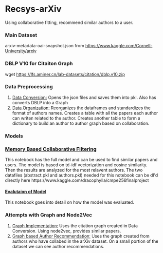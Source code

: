 # Recsys-arXiv
Using collaborative fitting, recommend similar authors to a user.

### Main Dataset
arxiv-metadata-oai-snapshot.json from https://www.kaggle.com/Cornell-University/arxiv

### DBLP V10 for Citaiton Graph
wget https://lfs.aminer.cn/lab-datasets/citation/dblp.v10.zip

### Data Preprocessing

<ol>
  <li><a href="Data_Conversion.ipynb">Data Conversion:</a> Opens the json files and saves them into pkl. Also has converts DBLP into a Graph</li>
  <li><a href="Data%20Organization.ipynb">Data Organization:</a> Reorganizes the dataframes and standardizes the format of authors names. Creates a table with all the papers each author can writen related to the author. Creates another table to form a dictionary to build an author to author graph based on collaboration.</li>
</ol>

### Models
<h3><a href="Memory Based Collaborative Filtering.ipynb">Memory Based Collaborative Filtering </a></h3>
This notebook has the full model and can be used to find similar papers and users. The model is based on td-idf vectorization and cosine similarity. Then the results are analyzed for the most relavent authors. The two datafiles (abstract.pkl and authors.pkl) needed for this notebook can be dl'd directly here https://www.kaggle.com/dracophylla/cmpe256finalproject

<h4><a href="Memory Based Collaborative Filtering with Evaluation.ipynb">Evalutaion of Model</a></h4>
This notebook goes into detail on how the model was evaluated.

### Attempts with Graph and Node2Vec
<ol>
  <li><a href="Graph Implementation.ipynb">Graph Implementation:</a> Uses the citation graph created in Data Conversion. Using node2vec, provides similar papers.</li>
  <li><a href="Graph Implementation with Authors.ipynb">Graph based Author Recommendation:</a> Uses the graph created from authors who have collabed in the arXiv dataset. On a small portion of the dataset we can see author recommendations.</li>
</ol>
